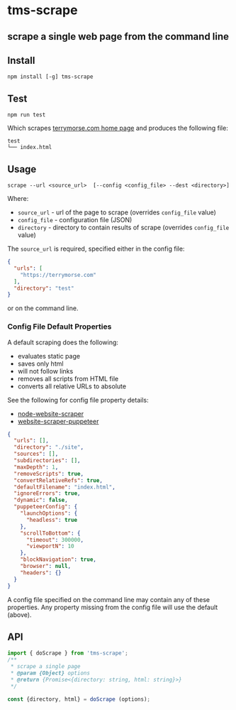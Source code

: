 # tms-scrape

scrape a single web page from the command line
---

## Install

```shell
npm install [-g] tms-scrape
```

## Test

```shell
npm run test
```
Which scrapes [terrymorse.com home page](https://terrymorse.com) and produces the following file:
```text
test
└── index.html
```

## Usage

```shell
scrape --url <source_url>  [--config <config_file> --dest <directory>]
```

Where:

- `source_url` - url of the page to scrape (overrides `config_file` value)
- `config_file` - configuration file (JSON)
- `directory` - directory to contain results of scrape (overrides `config_file` value)

The `source_url` is required, specified either in the config file:

```json
{
  "urls": [
    "https://terrymorse.com"
  ],
  "directory": "test"
}
```
or on the command line.

### Config File Default Properties

A default scraping does the following:

- evaluates static page
- saves only html
- will not follow links
- removes all scripts from HTML file
- converts all relative URLs to absolute

See the following for config file property details:

- [node-website-scraper](https://github.com/website-scraper/node-website-scraper#readme)
- [website-scraper-puppeteer](https://github.com/website-scraper/website-scraper-puppeteer#readme)

```JSON
{
  "urls": [],
  "directory": "./site",
  "sources": [],
  "subdirectories": [],
  "maxDepth": 1,
  "removeScripts": true,
  "convertRelativeRefs": true,
  "defaultFilename": "index.html",
  "ignoreErrors": true,
  "dynamic": false,
  "puppeteerConfig": {
    "launchOptions": {
      "headless": true
    },
    "scrollToBottom": {
      "timeout": 300000,
      "viewportN": 10
    },
    "blockNavigation": true,
    "browser": null,
    "headers": {}
  }
}
```
A config file specified on the command line may contain any of these properties. Any property missing from the config file will use the default (above).

## API

```javascript
import { doScrape } from 'tms-scrape';
/**
 * scrape a single page
 * @param {Object} options
 * @return {Promise<{directory: string, html: string}>}
 */

const {directory, html} = doScrape (options);
```
